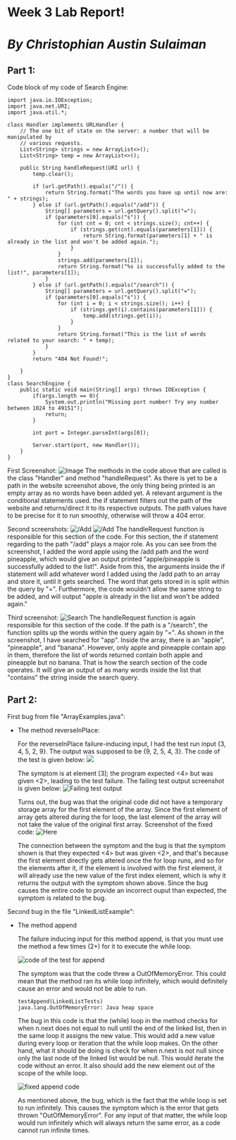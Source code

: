 # **Week 3 Lab Report!** 
# *By Christophian Austin Sulaiman*
## Part 1:
Code block of my code of Search Engine:
```
import java.io.IOException;
import java.net.URI;
import java.util.*;

class Handler implements URLHandler {
    // The one bit of state on the server: a number that will be manipulated by
    // various requests.
    List<String> strings = new ArrayList<>();
    List<String> temp = new ArrayList<>();

    public String handleRequest(URI url) {
        temp.clear();
        
        if (url.getPath().equals("/")) {
            return String.format("The words you have up until now are: " + strings);
        } else if (url.getPath().equals("/add")) {
            String[] parameters = url.getQuery().split("=");
            if (parameters[0].equals("s")) {
                for (int cnt = 0; cnt < strings.size(); cnt++) {
                    if (strings.get(cnt).equals(parameters[1])) {
                        return String.format(parameters[1] + " is already in the list and won't be added again.");
                    }
                }
                strings.add(parameters[1]);
                return String.format("%s is successfully added to the list!", parameters[1]);
            }
        } else if (url.getPath().equals("/search")) {
            String[] parameters = url.getQuery().split("=");
            if (parameters[0].equals("s")) {
                for (int i = 0; i < strings.size(); i++) {
                    if (strings.get(i).contains(parameters[1])) {
                        temp.add(strings.get(i));
                    }
                }
                return String.format("This is the list of words related to your search: " + temp);
            }
        }
        return "404 Not Found!";
    
    }
}
class SearchEngine {
    public static void main(String[] args) throws IOException {
        if(args.length == 0){
            System.out.println("Missing port number! Try any number between 1024 to 49151");
            return;
        }

        int port = Integer.parseInt(args[0]);

        Server.start(port, new Handler());
    }
}
```

First Screenshot:
![Image](webpage%201.png)
The methods in the code above that are called is the class "Handler" and method "handleRequest". As there is yet to be a path in the website screenshot above, the only thing being printed is an empty array as no words have been added yet. A relevant argument is the conditional statements used. the if statement filters out the path of the website and returns/direct it to its respective outputs. The path values have to be precise for it to run smoothly, otherwise will throw a 404 error.

Second screenshots:
![/Add](webpage%202.png)
![/Add](webpage%202.png)
The handleRequest function is responsible for this section of the code. For this section, the if statement regarding to the path "/add" plays a major role. As you can see from the screenshot, I added the word apple using the /add path and the word pineapple, which would give an output printed "apple/pineapple is successfully added to the list!". Aside from this, the arguments inside the if statement will add whatever word I added using the /add path to an array and store it, until it gets searched. The word that gets stored in is split within the query by "=". Furthermore, the code wouldn't allow the same string to be added, and will output "apple is already in the list and won't be added again."

Third screenshot:
![Search](webpage%204.png)
The handleRequest function is again responsible for this section of the code. If the path is a "/search", the function splits up the words within the query again by "=". As shown in the screenshot, I have searched for "app". Inside the array, there is an "apple", "pineapple", and "banana". However, only apple and pineapple contain app in them, therefore the list of words returned contain both apple and pineapple but no banana. That is how the search section of the code operates. It will give an output of as many words inside the list that "contains" the string inside the search query.

## Part 2:
First bug from file "ArrayExamples.java":

* The method reverseInPlace:

    For the reverseInPlace failure-inducing input, I had the test run input {3, 4, 5, 2, 9}. The output was supposed to be {9, 2, 5, 4, 3}. The code of the test is given below:
    ![](test%20reversedinplace.png)
     
    The symptom is at element [3]; the program expected <4> but was given <2>, leading to the test failure. 
    The failing test output screenshot is given below: 
    ![Failing test output](runtest%20cs15l.png)

    Turns out, the bug was that the original code did not have a temporary storage array for the first element of the array. Since the first element of array gets altered during the for loop, the last element of the array will not take the value of the original first array. Screenshot of the fixed code: ![Here](fixed1.png)

    The connection between the symptom and the bug is that the symptom shown is that they expected <4> but was given <2>, and that's because the first element directly gets altered once the for loop runs, and so for the elements after it, if the element is involved with the first element, it will already use the new value of the first index element, which is why it returns the output with the symptom shown above. Since the bug causes the entire code to provide an incorrect ouput than expected, the symptom is related to the bug.

Second bug in the file "LinkedListExample":
 
 * The method append

    The failure inducing input for this method append, is that you must use the method a few times (2+) for it to execute the while loop. 

    ![code of the test for append](append%20test.png)

    The symptom was that the code threw a OutOfMemoryError. This could mean that the method ran its while loop infinitely, which would definitely cause an error and would not be able to run.

    ```
    testAppend(LinkedListTests)
    java.lang.OutOfMemoryError: Java heap space

    ```

    The bug in this code is that the (while) loop in the method checks for when n.next does not equal to null until the end of the linked list, then in the same loop it assigns the new value. This would add a new value during every loop or iteration that the while loop makes. On the other hand, what it should be doing is check for when n.next is not null since only the last node of the linked list would be null. This would iterate the code without an error. It also should add the new element out of the scope of the while loop. 

    ![fixed append code](append%20fixed.png)

    As mentioned above, the bug, which is the fact that the while loop is set to run infinitely. This causes the symptom which is the error that gets thrown "OutOfMemoryError". For any input of that matter, the while loop would run infinitely which will always return the same error, as a code cannot run infinite times.
    


    


    